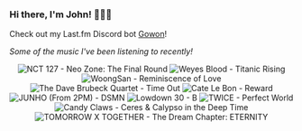 ### Hi there, I'm John! 🏄🏻‍♂️

Check out my Last.fm Discord bot [Gowon](http://gowon.ca)!

_Some of the music I've been listening to recently!_


<!-- lastfm -->
<p align="center"><img src="https://lastfm.freetls.fastly.net/i/u/64s/138a19ab3edaf7d71769eb700d0e36ce.jpg" title="NCT 127 - Neo Zone: The Final Round"> <img src="https://lastfm.freetls.fastly.net/i/u/64s/463b22f2004e52c747f0ca1607860e5f.png" title="Weyes Blood - Titanic Rising"> <img src="https://lastfm.freetls.fastly.net/i/u/64s/15e8d9da514cad140353d0613695bf2c.jpg" title="WoongSan - Reminiscence of Love"> <img src="https://lastfm.freetls.fastly.net/i/u/64s/e887aad1c6414f3e9b59a4085cebb972.png" title="The Dave Brubeck Quartet - Time Out"> <img src="https://lastfm.freetls.fastly.net/i/u/64s/a4ccd50c4ce7f5c69a5e1df7b3f633ce.jpg" title="Cate Le Bon - Reward"> <img src="https://lastfm.freetls.fastly.net/i/u/64s/e84c93c876f22562d4f2060bd6d4aaec.jpg" title="JUNHO (From 2PM) - DSMN"> <img src="https://lastfm.freetls.fastly.net/i/u/64s/2a7e1dedf4e3b8248133f7f09167405a.jpg" title="Lowdown 30 - B"> <img src="https://lastfm.freetls.fastly.net/i/u/64s/c97645bdad71afe6aa9cca91e73acec2.jpg" title="TWICE - Perfect World"> <img src="https://lastfm.freetls.fastly.net/i/u/64s/b6cb3ed542d54666b415b0fd25ec9432.png" title="Candy Claws - Ceres & Calypso in the Deep Time"> <img src="https://lastfm.freetls.fastly.net/i/u/64s/0a985fbdc2ad687f1bb4ab9d7173332c.jpg" title="TOMORROW X TOGETHER - The Dream Chapter: ETERNITY"> </p>
